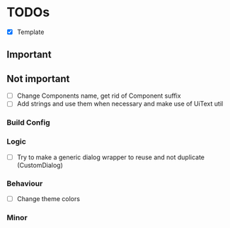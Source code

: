 # TODOs
- [x] Template 


## Important

## Not important
- [ ] Change Components name, get rid of Component suffix
- [ ] Add strings and use them when necessary and make use of UiText util

### Build Config


### Logic
- [ ] Try to make a generic dialog wrapper to reuse and not duplicate (CustomDialog)


### Behaviour
- [ ] Change theme colors


### Minor


